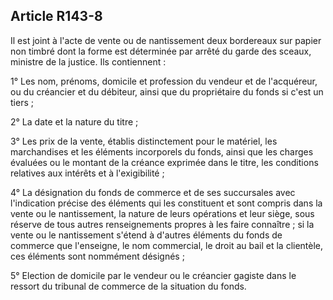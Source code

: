 Article R143-8
----
Il est joint à l'acte de vente ou de nantissement deux bordereaux sur papier non
timbré dont la forme est déterminée par arrêté du garde des sceaux, ministre de
la justice. Ils contiennent :

1° Les nom, prénoms, domicile et profession du vendeur et de l'acquéreur, ou du
créancier et du débiteur, ainsi que du propriétaire du fonds si c'est un tiers ;

2° La date et la nature du titre ;

3° Les prix de la vente, établis distinctement pour le matériel, les
marchandises et les éléments incorporels du fonds, ainsi que les charges
évaluées ou le montant de la créance exprimée dans le titre, les conditions
relatives aux intérêts et à l'exigibilité ;

4° La désignation du fonds de commerce et de ses succursales avec l'indication
précise des éléments qui les constituent et sont compris dans la vente ou le
nantissement, la nature de leurs opérations et leur siège, sous réserve de tous
autres renseignements propres à les faire connaître ; si la vente ou le
nantissement s'étend à d'autres éléments du fonds de commerce que l'enseigne, le
nom commercial, le droit au bail et la clientèle, ces éléments sont nommément
désignés ;

5° Election de domicile par le vendeur ou le créancier gagiste dans le ressort
du tribunal de commerce de la situation du fonds.

